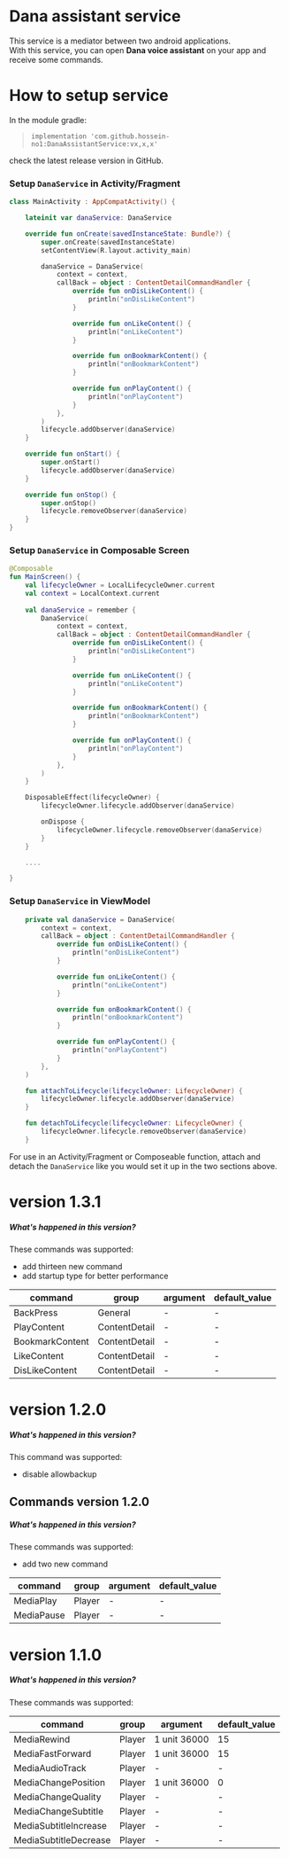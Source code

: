# Dana assistant service
This service is a mediator between two android applications.<br/>
With this service, you can open **Dana voice assistant** on your app and receive some commands.
# How to setup service
In the module gradle:
> `implementation 'com.github.hossein-no1:DanaAssistantService:vx,x,x'`

check the latest release version in GitHub.

### Setup `DanaService` in Activity/Fragment

```Kotlin
class MainActivity : AppCompatActivity() {

    lateinit var danaService: DanaService

    override fun onCreate(savedInstanceState: Bundle?) {
        super.onCreate(savedInstanceState)
        setContentView(R.layout.activity_main)

        danaService = DanaService(
            context = context,
            callBack = object : ContentDetailCommandHandler {
                override fun onDisLikeContent() {
                    println("onDisLikeContent")
                }

                override fun onLikeContent() {
                    println("onLikeContent")
                }

                override fun onBookmarkContent() {
                    println("onBookmarkContent")
                }

                override fun onPlayContent() {
                    println("onPlayContent")
                }
            },
        )
        lifecycle.addObserver(danaService)
    }

    override fun onStart() {
        super.onStart()
        lifecycle.addObserver(danaService)
    }

    override fun onStop() {
        super.onStop()
        lifecycle.removeObserver(danaService)
    }
}
```

### Setup `DanaService` in Composable Screen

```Kotlin
@Composable
fun MainScreen() {
    val lifecycleOwner = LocalLifecycleOwner.current
    val context = LocalContext.current
    
    val danaService = remember {
        DanaService(
            context = context,
            callBack = object : ContentDetailCommandHandler {
                override fun onDisLikeContent() {
                    println("onDisLikeContent")
                }

                override fun onLikeContent() {
                    println("onLikeContent")
                }

                override fun onBookmarkContent() {
                    println("onBookmarkContent")
                }

                override fun onPlayContent() {
                    println("onPlayContent")
                }
            },
        )
    }

    DisposableEffect(lifecycleOwner) {
        lifecycleOwner.lifecycle.addObserver(danaService)

        onDispose {
            lifecycleOwner.lifecycle.removeObserver(danaService)
        }
    }

    ....

}
```

### Setup `DanaService` in ViewModel

```Kotlin
    private val danaService = DanaService(
        context = context,
        callBack = object : ContentDetailCommandHandler {
            override fun onDisLikeContent() {
                println("onDisLikeContent")
            }

            override fun onLikeContent() {
                println("onLikeContent")
            }

            override fun onBookmarkContent() {
                println("onBookmarkContent")
            }

            override fun onPlayContent() {
                println("onPlayContent")
            }
        },
    )

    fun attachToLifecycle(lifecycleOwner: LifecycleOwner) {
        lifecycleOwner.lifecycle.addObserver(danaService)
    }

    fun detachToLifecycle(lifecycleOwner: LifecycleOwner) {
        lifecycleOwner.lifecycle.removeObserver(danaService)
    }
```

For use in an Activity/Fragment or Composeable function, attach and detach the `DanaService` like you would set it up in the two sections above.

# version 1.3.1
##### What's happened in this version?
These commands was supported:
- add thirteen new command
- add startup type for better performance

| command               | group | argument     | default_value |
|-----------------------|-------|--------------|---------------|
| BackPress | General | -            | -             |
| PlayContent | ContentDetail | -            | -             |
| BookmarkContent | ContentDetail | -            | -             |
| LikeContent | ContentDetail | -            | -             |
| DisLikeContent | ContentDetail | -            | -             |

# version 1.2.0
##### What's happened in this version?
This command was supported:
- disable allowbackup

## Commands version 1.2.0

##### What's happened in this version?
These commands was supported:
- add two new command

| command               | group | argument     | default_value |
|-----------------------|-------|--------------|---------------|
| MediaPlay             | Player | -            | -             |
| MediaPause            | Player | -            | -             |

# version 1.1.0
##### What's happened in this version?
These commands was supported:

| command | group | argument     | default_value |
|---------|-------|--------------|---------------|
| MediaRewind           | Player | 1 unit 36000 | 15            |
| MediaFastForward      | Player | 1 unit 36000 | 15            |
| MediaAudioTrack       | Player | -            | -             |
| MediaChangePosition   | Player | 1 unit 36000 | 0             |
| MediaChangeQuality    | Player | -            | -             |
| MediaChangeSubtitle   | Player | -            | -             |
| MediaSubtitleIncrease | Player | -            | -             |
| MediaSubtitleDecrease | Player | -            | -             |
